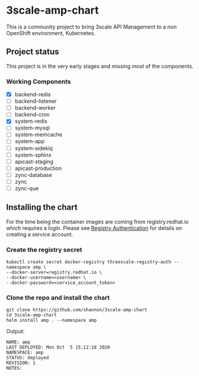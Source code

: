 # 3scale-amp-chart

This is a community project to bring 3scale API Management to a non OpenShift environment, Kubernetes.

## Project status

This project is in the very early stages and missing most of the components.

### Working Components

- [x] backend-redis
- [ ] backend-listener
- [ ] backend-worker
- [ ] backend-cron
- [x] system-redis
- [ ] system-mysql
- [ ] system-memcache
- [ ] system-app
- [ ] system-sidekiq
- [ ] system-sphinx
- [ ] apicast-staging
- [ ] apicast-production
- [ ] zync-database
- [ ] zync
- [ ] zync-que

## Installing the chart

For the time being the container images are coming from registry.redhat.io which requires a login. Please see [Registry Authentication](https://access.redhat.com/RegistryAuthentication) for details on creating a service account.

### Create the registry secret
```
kubectl create secret docker-registry threescale-registry-auth --namespace amp \
--docker-server=registry.redhat.io \
--docker-username=<username> \
--docker-password=<service_account_token>
```

### Clone the repo and install the chart
```
git clone https://github.com/shannon/3scale-amp-chart
cd 3scale-amp-chart
helm install amp . --namespace amp
```

Output:

```
NAME: amp
LAST DEPLOYED: Mon Oct  5 15:12:18 2020
NAMESPACE: amp
STATUS: deployed
REVISION: 1
NOTES:
```